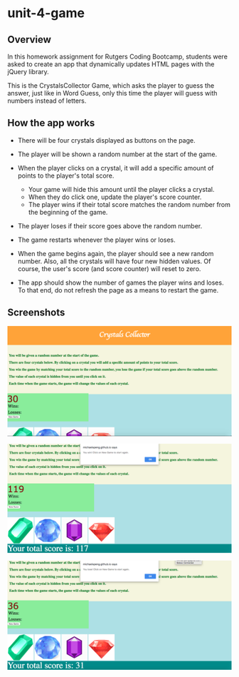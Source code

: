 # unit-4-game

## Overview

In this homework assignment for Rutgers Coding Bootcamp, students were asked to create an app that dynamically updates HTML pages with the jQuery library.

This is the CrystalsCollector Game, which asks the player to guess the answer, just like in Word Guess, only this time the player will guess with numbers instead of letters.

## How the app works

* There will be four crystals displayed as buttons on the page.

* The player will be shown a random number at the start of the game.

* When the player clicks on a crystal, it will add a specific amount of points to the player's total score.

  * Your game will hide this amount until the player clicks a crystal.
  * When they do click one, update the player's score counter.
  * The player wins if their total score matches the random number from the beginning of the game.

* The player loses if their score goes above the random number.

* The game restarts whenever the player wins or loses.

* When the game begins again, the player should see a new random number. Also, all the crystals will have four new hidden values. Of course, the user's score (and score counter) will reset to zero.

* The app should show the number of games the player wins and loses. To that end, do not refresh the page as a means to restart the game.

## Screenshots
![screenshot](screenshot.png)


![screenshot2](screenshot2.png)


![screenshot3](screenshot3.png)